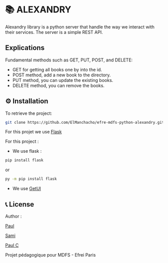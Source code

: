 # 📚 ALEXANDRY

Alexandry library is a python server that handle the way we interact with their services. The server is a simple REST API.

## Explications

Fundamental methods such as GET, PUT, POST, and DELETE:

- GET for getting all books one by into the id.
- POST method, add a new book to the directory.
- PUT method, you can update the existing books.
- DELETE method, you can remove the books.

## ⚙ Installation

To retrieve the project:

```bash
git clone https://github.com/ElManchacho/efre-mdfs-python-alexandry.git
```

For this projet we use [Flask](https://flask.palletsprojects.com/en/2.0.x/)

For this project :

- We use flask :

```bash
pip install flask
```

or

```bash
py -m pip install flask
```

- We use [GetUI](https://getuikit.com/)

## 📞 License

Author : 

[Paul](https://github.com/ElManchacho)

[Sami]()

[Paul C](https://github.com/PaulCollas)

Projet pédagogique pour MDFS - Efrei Paris